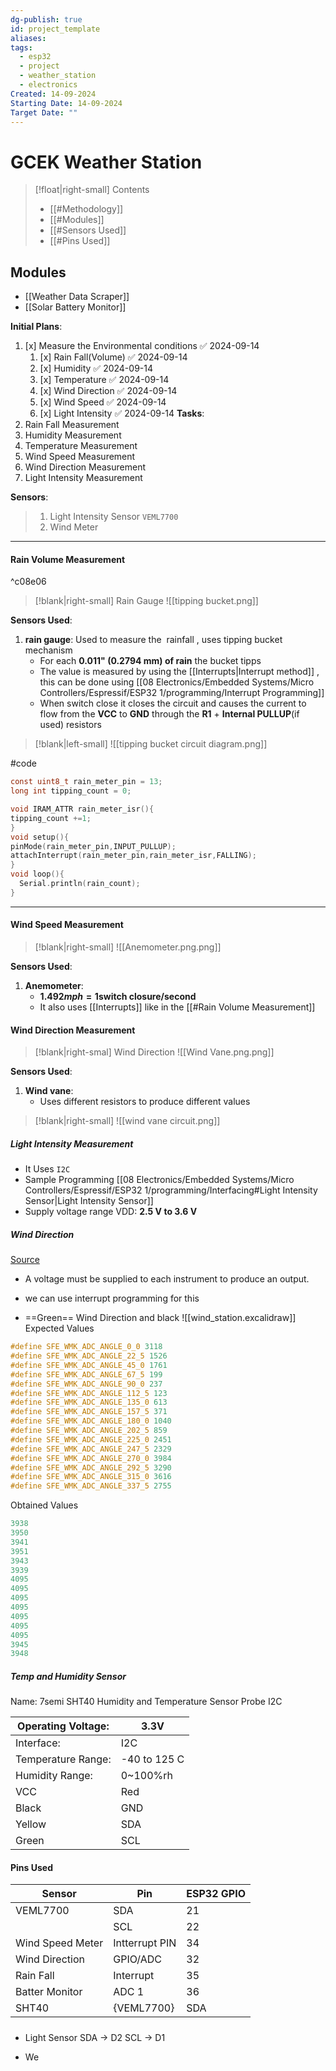 ```yaml
---
dg-publish: true
id: project_template
aliases: 
tags:
  - esp32
  - project
  - weather_station
  - electronics
Created: 14-09-2024
Starting Date: 14-09-2024
Target Date: ""
---
```


# GCEK Weather Station
>[!float|right-small] Contents
>- [[#Methodology]]
>- [[#Modules]]
>- [[#Sensors Used]]
>- [[#Pins Used]]
## Modules
- [[Weather Data Scraper]]
- [[Solar Battery Monitor]]

**Initial Plans**:
1. [x] Measure the Environmental conditions ✅ 2024-09-14
	1. [x] Rain Fall(Volume) ✅ 2024-09-14
	2. [x] Humidity ✅ 2024-09-14
	3. [x] Temperature ✅ 2024-09-14
	4. [x] Wind Direction ✅ 2024-09-14
	5. [x] Wind Speed ✅ 2024-09-14
	6. [x] Light Intensity ✅ 2024-09-14
**Tasks**:
1. Rain Fall Measurement
2. Humidity Measurement 
3. Temperature Measurement 
4. Wind Speed Measurement 
5. Wind Direction Measurement 
6. Light Intensity Measurement

**Sensors**:

> 1. Light Intensity Sensor `VEML7700`
> 2. Wind Meter

---
#### Rain Volume  Measurement 

^c08e06

>[!blank|right-small] Rain Gauge 
>![[tipping bucket.png]]

 **Sensors Used**:
1.  **rain gauge**: Used to measure the  rainfall , uses tipping bucket mechanism
	- For each **0.011" (0.2794 mm) of rain** the bucket tipps
	- The value is measured by using the [[Interrupts|Interrupt method]] , this can be done using [[08 Electronics/Embedded Systems/Micro Controllers/Espressif/ESP32 1/programming/Interrupt Programming]]
	- When switch close it closes the circuit and causes the current to flow from the **VCC** to **GND** through the **R1** + **Internal PULLUP**(if used) resistors 
	 


>[!blank|left-small] 
>![[tipping bucket circuit diagram.png]]

#code 

```c
const uint8_t rain_meter_pin = 13;
long int tipping_count = 0;

void IRAM_ATTR rain_meter_isr(){
tipping_count +=1;
}
void setup(){
pinMode(rain_meter_pin,INPUT_PULLUP);
attachInterrupt(rain_meter_pin,rain_meter_isr,FALLING);
}
void loop(){
  Serial.println(rain_count);
}
```

 ----
#### Wind Speed Measurement 

>[!blank|right-small] 
>![[Anemometer.png.png]]

**Sensors Used**:
1. **Anemometer**:
	- **$1.492 mph = 1 \text{switch closure}/\text{second}$**
	- It also uses [[Interrupts]] like in the [[#Rain Volume Measurement]]

#### Wind Direction Measurement 

>[!blank|right-smal] Wind Direction 
>![[Wind Vane.png.png]]

**Sensors Used**:
1. **Wind vane**:
	- Uses different resistors to produce different values 
>[!blank|right-small]
>![[wind vane circuit.png]]
##### Light Intensity Measurement 

- It Uses `I2C`
- Sample Programming [[08 Electronics/Embedded Systems/Micro Controllers/Espressif/ESP32 1/programming/Interfacing#Light Intensity Sensor|Light Intensity Sensor]]
- Supply voltage range VDD: **2.5 V to 3.6 V**

##### Wind Direction

[Source](file:///home/aruncs/Documents/ESP%20Mesh/Weather_Meter_Kit_Datasheet.pdf)

- A voltage must be supplied to each instrument to produce an output.

- we can use interrupt programming for this
- ==Green== Wind Direction and black
  ![[wind_station.excalidraw]]
  Expected Values

```c
#define SFE_WMK_ADC_ANGLE_0_0 3118
#define SFE_WMK_ADC_ANGLE_22_5 1526
#define SFE_WMK_ADC_ANGLE_45_0 1761
#define SFE_WMK_ADC_ANGLE_67_5 199
#define SFE_WMK_ADC_ANGLE_90_0 237
#define SFE_WMK_ADC_ANGLE_112_5 123
#define SFE_WMK_ADC_ANGLE_135_0 613
#define SFE_WMK_ADC_ANGLE_157_5 371
#define SFE_WMK_ADC_ANGLE_180_0 1040
#define SFE_WMK_ADC_ANGLE_202_5 859
#define SFE_WMK_ADC_ANGLE_225_0 2451
#define SFE_WMK_ADC_ANGLE_247_5 2329
#define SFE_WMK_ADC_ANGLE_270_0 3984
#define SFE_WMK_ADC_ANGLE_292_5 3290
#define SFE_WMK_ADC_ANGLE_315_0 3616
#define SFE_WMK_ADC_ANGLE_337_5 2755
```

Obtained Values

```c
3938
3950
3941
3951
3943
3939
4095
4095
4095
4095
4095
4095
4095
3945
3948
```

##### Temp and Humidity Sensor

Name: 7semi SHT40 Humidity and Temperature Sensor Probe I2C

| Operating Voltage:<br> | 3.3V<br>     |
| ---------------------- | ------------ |
| Interface:             | I2C          |
| Temperature Range:     | -40 to 125 C |
| Humidity Range:        | 0~100%rh     |
| VCC                    | Red          |
| Black                  | GND          |
| Yellow                 | SDA          |
| Green                  | SCL          |


#### Pins Used

| Sensor           | Pin            | ESP32 GPIO |
| ---------------- | -------------- | ---------- |
| VEML7700         | SDA            | 21         |
|                  | SCL            | 22         |
| Wind Speed Meter | Intterrupt PIN | 34         |
| Wind Direction   | GPIO/ADC       | 32         |
| Rain Fall        | Interrupt      | 35         |
| Batter Monitor   | ADC 1          | 36         |
| SHT40            | {VEML7700}     | SDA        |

##### 
- Light Sensor 
SDA -> D2 
SCL -> D1 

- We
